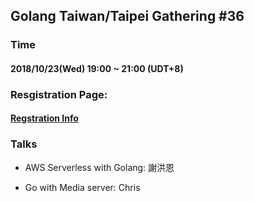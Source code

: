 ## Golang Taiwan/Taipei Gathering #36

### Time

#### 2018/10/23(Wed) 19:00 ~ 21:00  (UDT+8)

### Resgistration Page:

#### [Regstration Info](https://www.meetup.com/golang-taipei-meetup/events/254991130/)

### Talks

- AWS Serverless with Golang: 謝洪恩

- Go with Media server: Chris
